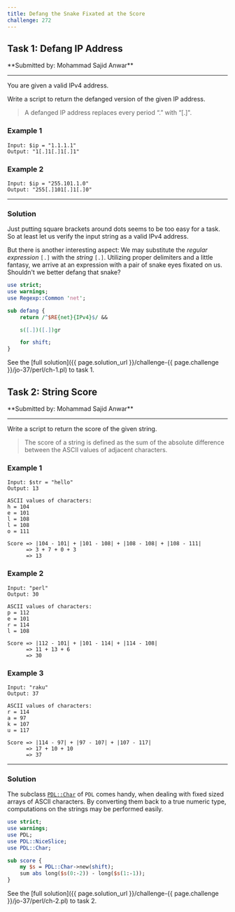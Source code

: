 ```yaml
---
title: Defang the Snake Fixated at the Score
challenge: 272
---
```

<h2 id="task-1">
Task 1: Defang IP Address
</h2>
**Submitted by: Mohammad Sajid Anwar**

---
You are given a valid IPv4 address.

Write a script to return the defanged version of the given IP address.

> A defanged IP address replaces every period “.” with “[.]".

### Example 1
```
Input: $ip = "1.1.1.1"
Output: "1[.]1[.]1[.]1"
```
### Example 2
```
Input: $ip = "255.101.1.0"
Output: "255[.]101[.]1[.]0"
```
---
### Solution
Just putting square brackets around dots seems to be too easy for a task.
So at least let us verify the input string as a valid IPv4 address.

But there is another interesting aspect: We may substitute the *regular expression* `[.]` with the *string* `[.]`.
Utilizing proper delimiters and a little fantasy, we arrive at an expression with a pair of snake eyes fixated on us.
Shouldn't we better defang that snake?
```perl
use strict;
use warnings;
use Regexp::Common 'net';

sub defang {
    return /^$RE{net}{IPv4}$/ &&

    s([.])([.])gr

    for shift;
}
```
See the [full solution]({{ page.solution_url }}/challenge-{{ page.challenge }}/jo-37/perl/ch-1.pl) to task 1.
<h2 id="task-2">
Task 2: String Score
</h2>
**Submitted by: Mohammad Sajid Anwar**

---

Write a script to return the score of the given string.

> The score of a string is defined as the sum of the absolute difference between the ASCII values of adjacent characters.

### Example 1
```
Input: $str = "hello"
Output: 13

ASCII values of characters:
h = 104
e = 101
l = 108
l = 108
o = 111

Score => |104 - 101| + |101 - 108| + |108 - 108| + |108 - 111|
      => 3 + 7 + 0 + 3
      => 13
```
### Example 2
```
Input: "perl"
Output: 30

ASCII values of characters:
p = 112
e = 101
r = 114
l = 108

Score => |112 - 101| + |101 - 114| + |114 - 108|
      => 11 + 13 + 6
      => 30
```
### Example 3
```
Input: "raku"
Output: 37

ASCII values of characters:
r = 114
a = 97
k = 107
u = 117

Score => |114 - 97| + |97 - 107| + |107 - 117|
      => 17 + 10 + 10
      => 37
```
---
### Solution
The subclass [`PDL::Char`](https://metacpan.org/pod/PDL::Char) of `PDL` comes handy, when dealing with fixed sized arrays of ASCII characters.
By converting them back to a true numeric type, computations on the strings may be performed easily.
```perl
use strict;
use warnings;
use PDL;
use PDL::NiceSlice;
use PDL::Char;

sub score {
    my $s = PDL::Char->new(shift);
    sum abs long($s(0:-2)) - long($s(1:-1));
}
```

See the [full solution]({{ page.solution_url }}/challenge-{{ page.challenge }}/jo-37/perl/ch-2.pl) to task 2.
